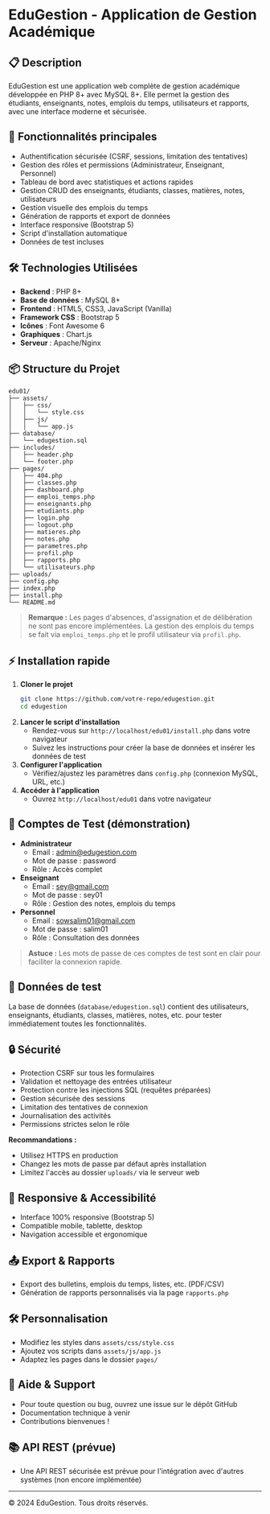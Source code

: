# EduGestion - Application de Gestion Académique

## 📋 Description

EduGestion est une application web complète de gestion académique développée en PHP 8+ avec MySQL 8+. Elle permet la gestion des étudiants, enseignants, notes, emplois du temps, utilisateurs et rapports, avec une interface moderne et sécurisée.

## 🚀 Fonctionnalités principales

- Authentification sécurisée (CSRF, sessions, limitation des tentatives)
- Gestion des rôles et permissions (Administrateur, Enseignant, Personnel)
- Tableau de bord avec statistiques et actions rapides
- Gestion CRUD des enseignants, étudiants, classes, matières, notes, utilisateurs
- Gestion visuelle des emplois du temps
- Génération de rapports et export de données
- Interface responsive (Bootstrap 5)
- Script d'installation automatique
- Données de test incluses

## 🛠️ Technologies Utilisées

- **Backend** : PHP 8+
- **Base de données** : MySQL 8+
- **Frontend** : HTML5, CSS3, JavaScript (Vanilla)
- **Framework CSS** : Bootstrap 5
- **Icônes** : Font Awesome 6
- **Graphiques** : Chart.js
- **Serveur** : Apache/Nginx

## 📦 Structure du Projet

```
edu01/
├── assets/
│   ├── css/
│   │   └── style.css
│   ├── js/
│   │   └── app.js
├── database/
│   └── edugestion.sql
├── includes/
│   ├── header.php
│   └── footer.php
├── pages/
│   ├── 404.php
│   ├── classes.php
│   ├── dashboard.php
│   ├── emploi_temps.php
│   ├── enseignants.php
│   ├── etudiants.php
│   ├── login.php
│   ├── logout.php
│   ├── matieres.php
│   ├── notes.php
│   ├── parametres.php
│   ├── profil.php
│   ├── rapports.php
│   └── utilisateurs.php
├── uploads/
├── config.php
├── index.php
├── install.php
└── README.md
```

> **Remarque :** Les pages d'absences, d'assignation et de délibération ne sont pas encore implémentées. La gestion des emplois du temps se fait via `emploi_temps.php` et le profil utilisateur via `profil.php`.

## ⚡ Installation rapide

1. **Cloner le projet**
   ```bash
   git clone https://github.com/votre-repo/edugestion.git
   cd edugestion
   ```
2. **Lancer le script d'installation**
   - Rendez-vous sur `http://localhost/edu01/install.php` dans votre navigateur
   - Suivez les instructions pour créer la base de données et insérer les données de test
3. **Configurer l'application**
   - Vérifiez/ajustez les paramètres dans `config.php` (connexion MySQL, URL, etc.)
4. **Accéder à l'application**
   - Ouvrez `http://localhost/edu01` dans votre navigateur

## 🔑 Comptes de Test (démonstration)

- **Administrateur**
  - Email : admin@edugestion.com
  - Mot de passe : password
  - Rôle : Accès complet
- **Enseignant**
  - Email : sey@gmail.com 
  - Mot de passe : sey01
  - Rôle : Gestion des notes, emplois du temps
- **Personnel**
  - Email :  sowsalim01@gmail.com
  - Mot de passe : salim01
  - Rôle : Consultation des données

> **Astuce :** Les mots de passe de ces comptes de test sont en clair pour faciliter la connexion rapide.

## 🧪 Données de test

La base de données (`database/edugestion.sql`) contient des utilisateurs, enseignants, étudiants, classes, matières, notes, etc. pour tester immédiatement toutes les fonctionnalités.

## 🔒 Sécurité

- Protection CSRF sur tous les formulaires
- Validation et nettoyage des entrées utilisateur
- Protection contre les injections SQL (requêtes préparées)
- Gestion sécurisée des sessions
- Limitation des tentatives de connexion
- Journalisation des activités
- Permissions strictes selon le rôle

**Recommandations :**
- Utilisez HTTPS en production
- Changez les mots de passe par défaut après installation
- Limitez l'accès au dossier `uploads/` via le serveur web

## 📱 Responsive & Accessibilité

- Interface 100% responsive (Bootstrap 5)
- Compatible mobile, tablette, desktop
- Navigation accessible et ergonomique

## 📤 Export & Rapports

- Export des bulletins, emplois du temps, listes, etc. (PDF/CSV)
- Génération de rapports personnalisés via la page `rapports.php`

## 🛠️ Personnalisation

- Modifiez les styles dans `assets/css/style.css`
- Ajoutez vos scripts dans `assets/js/app.js`
- Adaptez les pages dans le dossier `pages/`

## 🤝 Aide & Support

- Pour toute question ou bug, ouvrez une issue sur le dépôt GitHub
- Documentation technique à venir
- Contributions bienvenues !

## 📚 API REST (prévue)

- Une API REST sécurisée est prévue pour l'intégration avec d'autres systèmes (non encore implémentée)

---

© 2024 EduGestion. Tous droits réservés. 

